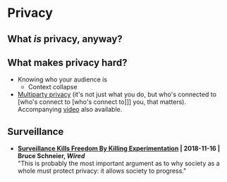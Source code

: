 # Privacy

## What *is* privacy, anyway?

## What makes privacy hard?

- Knowing who your audience is
  - Context collapse
- [Multiparty privacy](https://cacm.acm.org/magazines/2018/8/229766-multiparty-privacy-in-social-media/fulltext) (it's not just what you do, but who's connected to [who's connect to [who's connect to]]] you, that matters). Accompanying [video](https://vimeo.com/277981232) also available.

## Surveillance
- **[Surveillance Kills Freedom By Killing Experimentation](https://www.wired.com/story/mcsweeneys-excerpt-the-right-to-experiment/) | 2018-11-16 | Bruce Schneier, _Wired_**<br/>"This is probably the most important argument as to why society as a whole must protect privacy: it allows society to progress."
